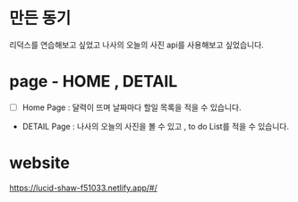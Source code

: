 # 만든 동기
  리덕스를 연습해보고 싶었고  나사의 오늘의 사진 api를 사용해보고 싶었습니다. 
# page - HOME , DETAIL
-[ ] Home Page : 달력이 뜨며  날짜마다 할일 목록을 적을 수 있습니다.
- DETAIL Page :  나사의 오늘의 사진을 볼 수 있고  , to do List를 적을 수 있습니다.   

# website
  https://lucid-shaw-f51033.netlify.app/#/
